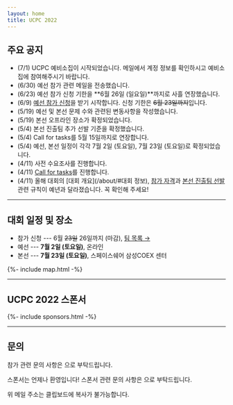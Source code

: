 ```yaml
---
layout: home
title: UCPC 2022
---
```


## 주요 공지

- (7/1) UCPC 예비소집이 시작되었습니다. 메일에서 계정 정보를 확인하시고 예비소집에 참여해주시기 바랍니다.
- (6/30) 예선 참가 관련 메일을 전송했습니다.
- (6/23) 예선 참가 신청 기한을 **6월 26일 (일요일)**까지로 사흘 연장했습니다.
- (6/9) [예선 참가 신청](https://forms.gle/8VyPLm3YzbxZgT7Y7)을 받기 시작합니다. 신청 기한은 ~~6월 23일까지~~입니다.
- (5/19) 예선 및 본선 문제 수와 관련된 변동사항을 작성했습니다.
- (5/19) 본선 오프라인 장소가 확정되었습니다.
- (5/4) 본선 진출팀 추가 선발 기준을 확정했습니다.
- (5/4) Call for tasks를 5월 15일까지로 연장합니다.
- (5/4) 예선, 본선 일정이 각각 7월 2일 (토요일), 7월 23일 (토요일)로 확정되었습니다.
- (4/11) 사전 수요조사를 진행합니다.
- (4/11) [Call for tasks](/tasks)를 진행합니다.
- (4/11) 올해 대회의 [대회 개요](/about/#대회 정보), [참가 자격](/about/#참가-자격)과 [본선 진출팀 선발](/qualifier/#본선-진출팀-선발) 관련 규칙이 예년과 달라졌습니다. 꼭 확인해 주세요!

---

## 대회 일정 및 장소

- 참가 신청 --- 6월 ~~23일~~ 26일까지 (마감), [팀 목록 &rarr;](https://docs.google.com/spreadsheets/u/1/d/e/2PACX-1vRuLIdce91ALLkDKbL6KluZ3FasTbVH5AT9kuNVg87Coir_ldik3oJny2MPT2PJq9MQQxTkdOyFJ2b7/pubhtml?gid=1534493384&single=true)
- 예선 --- **7월 2일 (토요일)**, 온라인
- 본선 --- **7월 23일 (토요일)**, 스페이스쉐어 삼성COEX 센터

{%- include map.html -%}

---

## UCPC 2022 스폰서

<div class="sponsors-grid">
  {%- include sponsors.html -%}
</div>

---

## 문의

참가 관련 문의 사항은 <a href="#" class="mail-address" data-name="contact" data-domain="ucpc" data-tld="me" onclick="window.location.href = 'mailto:' + this.dataset.name + '@' + this.dataset.domain + '.' + this.dataset.tld"></a>으로 부탁드립니다.

스폰서는 언제나 환영입니다! 스폰서 관련 문의 사항은 <a href="#" class="mail-address" data-name="sponsor" data-domain="ucpc" data-tld="me" onclick="window.location.href = 'mailto:' + this.dataset.name + '@' + this.dataset.domain + '.' + this.dataset.tld"></a>으로 부탁드립니다.

위 메일 주소는 클립보드에 복사가 불가능합니다.
